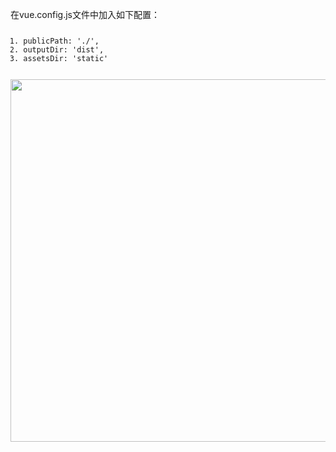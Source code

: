 <div id="article_content" class="article_content clearfix">
                                                <div class="article-copyright">
                <span class="creativecommons">
                <a rel="license" href="http://creativecommons.org/licenses/by-sa/4.0/">
                    </a>
            <span>
                <a href="http://creativecommons.org/licenses/by-sa/4.0/" target="_blank" rel="noopener"></a>            </span>
               <div class="article-source-link2222">
                    <a href="https://blog.csdn.net/Oralinge/article/details/100072765"></a>
                </div>
            </span>
                    </div>
                                                    <link rel="stylesheet" href="https://csdnimg.cn/release/phoenix/template/css/ck_htmledit_views-3019150162.css">
                                        <link rel="stylesheet" href="https://csdnimg.cn/release/phoenix/template/css/ck_htmledit_views-3019150162.css">
                <div class="htmledit_views" id="content_views">
                                            <p>在vue.config.js文件中加入如下配置：</p>

<pre class="has" name="code"><code class="hljs java"><ol class="hljs-ln"><li><div class="hljs-ln-numbers"><div class="hljs-ln-line hljs-ln-n" data-line-number="1"></div></div><div class="hljs-ln-code"><div class="hljs-ln-line">publicPath: <span class="hljs-string">'./'</span>,</div></div></li><li><div class="hljs-ln-numbers"><div class="hljs-ln-line hljs-ln-n" data-line-number="2"></div></div><div class="hljs-ln-code"><div class="hljs-ln-line">outputDir: <span class="hljs-string">'dist'</span>,</div></div></li><li><div class="hljs-ln-numbers"><div class="hljs-ln-line hljs-ln-n" data-line-number="3"></div></div><div class="hljs-ln-code"><div class="hljs-ln-line">assetsDir: <span class="hljs-string">'static'</span></div></div></li></ol></code><div class="hljs-button {2}" data-title="复制" onclick="hljs.copyCode(event)"></div></pre>

<p><img alt="" class="has" height="580" src="https://img-blog.csdnimg.cn/20190826102947948.png?x-oss-process=image/watermark,type_ZmFuZ3poZW5naGVpdGk,shadow_10,text_aHR0cHM6Ly9ibG9nLmNzZG4ubmV0L09yYWxpbmdl,size_16,color_FFFFFF,t_70" width="747"></p>
                                    </div>
                    </div>